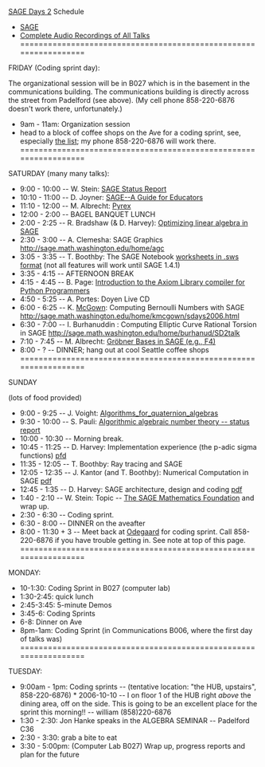 
<a href="/days2">SAGE Days 2</a> Schedule 

* <a class="http" href="http://sage.math.washington.edu/sage">SAGE</a> 
* <a class="http" href="http://sage.math.washington.edu/sage_days2_audio/">Complete Audio Recordings of All Talks</a> 
================================================================= 

FRIDAY (Coding sprint day): 

The organizational session will be in B027 which is in the basement in the communications building.  The communications building is directly across the street from Padelford (see above).   (My cell phone 858-220-6876 doesn't work there, unfortunately.)   

* 9am  - 11am: Organization session 
* head to a block of coffee shops on the Ave for a coding sprint, see, especially <a href="/sd2-coffeeshops">the list</a>; my phone 858-220-6876 will work there.  
================================================================= 

SATURDAY (many many talks): 

   * 9:00 - 10:00 -- W. Stein:  <a href="/sd2-stein-status">SAGE Status Report</a> 
   * 10:10 - 11:00 -- D. Joyner: <a class="http" href="http://sage.math.washington.edu/home/wdj/sagefiles/sagedays2/sagedays2-10-7-2006.pdf">SAGE--A Guide for Educators</a> 
   * 11:10 - 12:00 -- M. Albrecht: <a href="/pyrex-sd2talk">Pyrex</a> 
   * 12:00 -  2:00 -- BAGEL BANQUET LUNCH 
   * 2:00 -  2:25 -- R. Bradshaw (& D. Harvey): <a class="http" href="http://sage.math.washington.edu/home/robertwb/days2/sagedays2-linalg.pdf">Optimizing linear algebra in SAGE</a> 
   * 2:30 -  3:00 -- A. Clemesha: SAGE Graphics <a class="http" href="http://sage.math.washington.edu/home/agc">http://sage.math.washington.edu/home/agc</a> 
   * 3:05 -  3:35 -- T. Boothby: The SAGE Notebook <a class="http" href="http://sage.math.washington.edu/home/boothby/talks/notebook_talk_20061007.tgz">worksheets in .sws format</a> (not all features will work until SAGE 1.4.1) 
   * 3:35 -  4:15 -- AFTERNOON BREAK 
   * 4:15 -  4:45 -- B. Page: <a href="/AxiomCompiler">Introduction to the Axiom Library compiler for Python Programmers</a> 
   * 4:50 -  5:25 -- A. Portes: Doyen Live CD 
   * 6:00 -  6:25 -- K. <a href="/McGown">McGown</a>: Computing Bernoulli Numbers with SAGE <a class="http" href="http://sage.math.washington.edu/home/kmcgown/sdays2006.html">http://sage.math.washington.edu/home/kmcgown/sdays2006.html</a> 
   * 6:30 -  7:00 -- I. Burhanuddin : Computing Elliptic Curve Rational Torsion in SAGE <a class="http" href="http://sage.math.washington.edu/home/burhanud/SD2talk">http://sage.math.washington.edu/home/burhanud/SD2talk</a> 
   * 7:10 -  7:45 -- M. Albrecht: <a href="/groebner-bases-in-sage-sd2talk">Gröbner Bases in SAGE (e.g., F4)</a> 
   * 8:00 - ? -- DINNER; hang out at cool Seattle coffee shops 
================================================================= 

SUNDAY 

(lots of food provided) 

   * 9:00 -  9:25 -- J. Voight: <a href="/Algorithms_for_quaternion_algebras">Algorithms_for_quaternion_algebras</a> 
   * 9:30 - 10:00 -- S. Pauli: <a class="http" href="http://www.uncg.edu/~s_pauli/pub/pauli_sagedays_2.pdf">Algorithmic algebraic number theory -- status report</a> 
   * 10:00 - 10:30 -- Morning break. 
   * 10:45 - 11:25 -- D. Harvey: Implementation experience (the p-adic sigma functions) <a class="http" href="http://modular.math.washington.edu/home/dmharvey/padic-heights-talk.pdf">pfd</a> 
   * 11:35 - 12:05 -- T. Boothby: Ray tracing and SAGE 
   * 12:05 - 12:35 -- J. Kantor (and T. Boothby): Numerical Computation in SAGE <a class="http" href="http://sage.math.washington.edu/home/jkantor/current.pdf">pdf</a> 
   * 12:45 -  1:35 -- D. Harvey: SAGE architecture, design and coding <a class="http" href="http://modular.math.washington.edu/home/dmharvey/sage-architecture-talk.pdf">pdf</a> 
   * 1:40 -  2:10 -- W. Stein: Topic -- <a href="/foundation">The SAGE Mathematics Foundation</a> and wrap up. 
   * 2:30 - 6:30  -- Coding sprint. 
   * 6:30 - 8:00  -- DINNER on the aveafter 
   * 8:00 - 11:30 + 3 -- Meet back at <a class="http" href="http://www.washington.edu/home/maps/northcentral.html?OUG">Odegaard</a> for coding sprint.  Call 858-220-6876 if you have trouble getting in.  See note at top of this page.  
================================================================= 

MONDAY:  

   * 10-1:30: Coding Sprint in B027 (computer lab) 
   * 1:30-2:45: quick lunch 
   * 2:45-3:45: 5-minute Demos 
   * 3:45-6: Coding Sprints 
   * 6-8: Dinner on Ave 
   * 8pm-1am: Coding Sprint (in Communications B006, where the first day of talks was)  
================================================================= 

TUESDAY: 

   * 9:00am - 1pm: Coding sprints -- (tentative location: "the HUB, upstairs", 858-220-6876) 
                              * 2006-10-10 -- I on floor 1 of the HUB right *above* the dining area, off on the side.   This is going to be an excellent place for the sprint this morning!!  -- william  (858)220-6876 
   * 1:30 - 2:30: Jon Hanke speaks in the ALGEBRA SEMINAR -- Padelford C36 
   * 2:30 - 3:30: grab a bite to eat 
   * 3:30 - 5:00pm: (Computer Lab B027) Wrap up, progress reports and plan for the future 